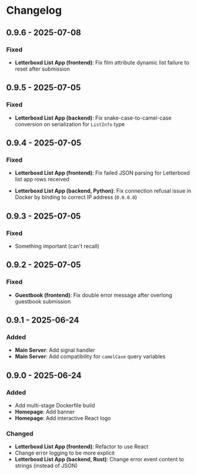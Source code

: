 # Changelog

## 0.9.6 - 2025-07-08

### Fixed

- **Letterboxd List App (frontend)**: Fix film attribute dynamic list failure to reset after submission


## 0.9.5 - 2025-07-05

### Fixed

- **Letterboxd List App (backend)**: Fix snake-case-to-camel-case conversion on serialization for `ListInfo` type


## 0.9.4 - 2025-07-05

### Fixed

- **Letterboxd List App (frontend)**: Fix failed JSON parsing for Letterboxd list app rows received

- **Letterboxd List App (backend, Python)**: Fix connection refusal issue in Docker by binding to correct IP address (`0.0.0.0`)

## 0.9.3 - 2025-07-05

### Fixed

- Something important (can't recall)


## 0.9.2 - 2025-07-05

### Fixed

- **Guestbook (frontend)**: Fix double error message after overlong guestbook submission


## 0.9.1 - 2025-06-24

### Added

- **Main Server**: Add signal handler
- **Main Server**: Add compatibility for `camelCase` query variables


## 0.9.0 - 2025-06-24

### Added

- Add multi-stage Dockerfile build
- **Homepage**: Add banner
- **Homepage**: Add interactive React logo

### Changed

- **Letterboxd List App (frontend)**: Refactor to use React
- Change error logging to be more explicit
- **Letterboxd List App (backend, Rust)**: Change error event content to strings (instead of JSON)

